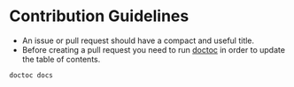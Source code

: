 # Contribution Guidelines

* An issue or pull request should have a compact and useful title.
* Before creating a pull request you need to run [doctoc](https://github.com/thlorenz/doctoc) in order to update the table of contents.
```
doctoc docs
```

